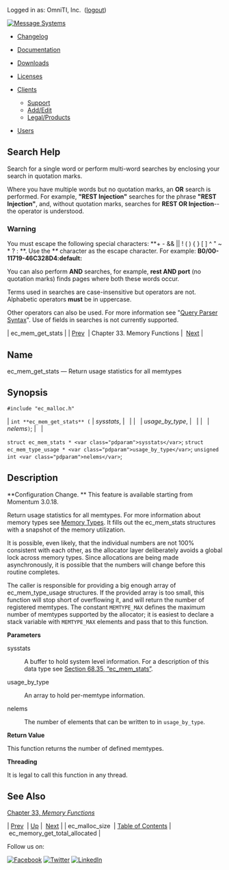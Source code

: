 Logged in as: OmniTI, Inc.  ([logout](https://support.messagesystems.com/logout.php))

[![Message Systems](https://support.messagesystems.com/images/ms-white205.png)](https://support.messagesystems.com/start.php) 

*   [Changelog](https://support.messagesystems.com/start.php?show=changelog)
*   [Documentation](https://support.messagesystems.com/docs/)
*   [Downloads](https://support.messagesystems.com/start.php)

*   [Licenses](https://support.messagesystems.com/license_summary.php)
*   <a href="">Clients</a>
    *   [Support](https://support.messagesystems.com/cs.php)
    *   [Add/Edit](https://support.messagesystems.com/edit_client.php)
    *   [Legal/Products](https://support.messagesystems.com/edit_products.php)
*   [Users](https://support.messagesystems.com/edit_customer.php)

## Search Help

Search for a single word or perform multi-word searches by enclosing your search in quotation marks.

Where you have multiple words but no quotation marks, an **OR** search is performed. For example, **"REST Injection"** searches for the phrase **"REST Injection"**, and, without quotation marks, searches for **REST OR Injection**--the operator is understood.

### Warning

You must escape the following special characters: **+ - && || ! ( ) { } [ ] ^ " ~ * ? : \**. Use the **\** character as the escape character. For example: **B0/00-11719-46C328D4\:default\:**

You can also perform **AND** searches, for example, **rest AND port** (no quotation marks) finds pages where both these words occur.

Terms used in searches are case-insensitive but operators are not. Alphabetic operators **must** be in uppercase.

Other operators can also be used. For more information see "[Query Parser Syntax](https://lucene.apache.org/core/old_versioned_docs/versions/3_0_0/queryparsersyntax.html)". Use of fields in searches is not currently supported.

| ec_mem_get_stats |
| [Prev](apis.ec_malloc_size.php)  | Chapter 33. Memory Functions |  [Next](apis.ec_memory_get_total_allocated.php) |

<a name="apis.ec_mem_get_stats"></a>
## Name

ec_mem_get_stats — Return usage statistics for all memtypes

## Synopsis

`#include "ec_malloc.h"`

| `int **ec_mem_get_stats** (` | <var class="pdparam">sysstats</var>, |   |
|   | <var class="pdparam">usage_by_type</var>, |   |
|   | <var class="pdparam">nelems</var>`)`; |   |

`struct ec_mem_stats * <var class="pdparam">sysstats</var>`;
`struct ec_mem_type_usage * <var class="pdparam">usage_by_type</var>`;
`unsigned int <var class="pdparam">nelems</var>`;<a name="idp27254208"></a>
## Description

**Configuration Change. ** This feature is available starting from Momentum 3.0.18.

Return usage statistics for all memtypes. For more information about memory types see [Memory Types](arch.primary.apis.php#arch.memory.types "1.3.6.1. Memory Types"). It fills out the ec_mem_stats structures with a snapshot of the memory utilization.

It is possible, even likely, that the individual numbers are not 100% consistent with each other, as the allocator layer deliberately avoids a global lock across memory types. Since allocations are being made asynchronously, it is possible that the numbers will change before this routine completes.

The caller is responsible for providing a big enough array of ec_mem_type_usage structures. If the provided array is too small, this function will stop short of overflowing it, and will return the number of registered memtypes. The constant `MEMTYPE_MAX` defines the maximum number of memtypes supported by the allocator; it is easiest to declare a stack variable with `MEMTYPE_MAX` elements and pass that to this function.

**Parameters**

<dl class="variablelist">

<dt>sysstats</dt>

<dd>

A buffer to hold system level information. For a description of this data type see [Section 68.35, “ec_mem_stats”](structs.ec_mem_stats.php "68.35. ec_mem_stats").

</dd>

<dt>usage_by_type</dt>

<dd>

An array to hold per-memtype information.

</dd>

<dt>nelems</dt>

<dd>

The number of elements that can be written to in `usage_by_type`.

</dd>

</dl>

**Return Value**

This function returns the number of defined memtypes.

**Threading**

It is legal to call this function in any thread.

<a name="idp27270064"></a>
## See Also

[Chapter 33, *Memory Functions*](memory.php "Chapter 33. Memory Functions") 

| [Prev](apis.ec_malloc_size.php)  | [Up](memory.php) |  [Next](apis.ec_memory_get_total_allocated.php) |
| ec_malloc_size  | [Table of Contents](index.php) |  ec_memory_get_total_allocated |

Follow us on:

[![Facebook](https://support.messagesystems.com/images/icon-facebook.png)](http://www.facebook.com/messagesystems) [![Twitter](https://support.messagesystems.com/images/icon-twitter.png)](http://twitter.com/#!/MessageSystems) [![LinkedIn](https://support.messagesystems.com/images/icon-linkedin.png)](http://www.linkedin.com/company/message-systems)